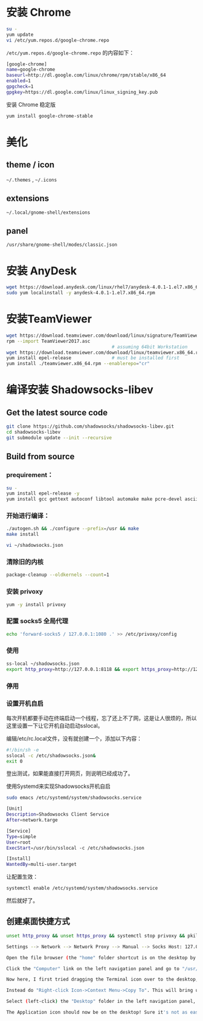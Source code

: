 # 安装 Chrome

```bash
su -
yum update
vi /etc/yum.repos.d/google-chrome.repo
```

`/etc/yum.repos.d/google-chrome.repo` 的内容如下：

```bash
[google-chrome]
name=google-chrome
baseurl=http://dl.google.com/linux/chrome/rpm/stable/x86_64
enabled=1
gpgcheck=1
gpgkey=https://dl.google.com/linux/linux_signing_key.pub
```

安装 Chrome 稳定版

```bash
yum install google-chrome-stable
```

# 美化
## theme / icon
`~/.themes` , `~/.icons`
## extensions
`~/.local/gnome-shell/extensions`
## panel
`/usr/share/gnome-shell/modes/classic.json`

# 安装 AnyDesk

```bash
wget https://download.anydesk.com/linux/rhel7/anydesk-4.0.1-1.el7.x86_64.rpm
sudo yum localinstall -y anydesk-4.0.1-1.el7.x86_64.rpm
```

# 安装TeamViewer

```bash
wget https://download.teamviewer.com/download/linux/signature/TeamViewer2017.asc
rpm --import TeamViewer2017.asc
                                       # assuming 64bit Workstation
wget https://download.teamviewer.com/download/linux/teamviewer.x86_64.rpm
yum install epel-release               # must be installed first
yum install ./teamviewer.x86_64.rpm --enablerepo="cr"
```

# 编译安装 Shadowsocks-libev
## Get the latest source code

```bash
git clone https://github.com/shadowsocks/shadowsocks-libev.git
cd shadowsocks-libev
git submodule update --init --recursive
```

## Build from source
### prequirement：

```bash
su -
yum install epel-release -y
yum install gcc gettext autoconf libtool automake make pcre-devel asciidoc xmlto c-ares-devel libev-devel libsodium-devel mbedtls-devel -y
```

### 开始进行编译：

```bash
./autogen.sh && ./configure --prefix=/usr && make
make install
```

```bash
vi ~/shadowsocks.json
```

### 清除旧的内核

```bash
package-cleanup --oldkernels --count=1
```

### 安装 privoxy

```bash
yum -y install privoxy
```

### 配置 socks5 全局代理

```bash
echo 'forward-socks5 / 127.0.0.1:1080 .' >> /etc/privoxy/config
```

### 使用

```bash
ss-local ~/shadowsocks.json
export http_proxy=http://127.0.0.1:8118 && export https_proxy=http://127.0.0.1:8118 && systemctl start privoxy
```

### 停用

### 设置开机自启
每次开机都要手动在终端启动一个线程，忘了还上不了网，这是让人很烦的，所以这里设置一下让它开机自动启动sslocal。

编辑/etc/rc.local文件，没有就创建一个，添加以下内容：

```bash
#!/bin/sh -e
sslocal -c /etc/shadowsocks.json&
exit 0
```
登出测试，如果能直接打开网页，则说明已经成功了。

使用Systemd来实现Shadowsocks开机自启

```bash
sudo emacs /etc/systemd/system/shadowsocks.service

[Unit]
Description=Shadowsocks Client Service
After=network.targe

[Service]
Type=simple
User=root
ExecStart=/usr/bin/sslocal -c /etc/shadowsocks.json

[Install]
WantedBy=multi-user.target
```
让配置生效：

```bash
systemctl enable /etc/systemd/system/shadowsocks.service
```
然后就好了。

## 创建桌面快捷方式

```bash
unset http_proxy && unset https_proxy && systemctl stop privoxy && pkill ss-local
```

```bash
Settings --> Network --> Network Proxy --> Manual --> Socks Host: 127.0.0.1:1080

Open the file browser (the "home" folder shortcut is on the desktop by default)

Click the "Computer" link on the left navigation panel and go to "/usr/shared/applications". This should now display all the applications icons/shortcuts in the browser window.

Now here, I first tried dragging the Terminal icon over to the desktop, but got an error due to permissions (Error setting owner: Operation not permitted), (Any input on this would be appreciated).

Instead do "Right-click Icon->Context Menu->Copy To". This will bring up another browser window titled "Select Destination".

Select (left-click) the "Desktop" folder in the left navigation panel, and the click the "Select" button in the bottom right.

The Application icon should now be on the desktop! Sure it's not as easy as simple drag-and-drop functionality that was present before, but at least it works(?).
```
